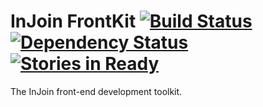 # InJoin FrontKit [![Build Status](https://travis-ci.org/injoin/frontkit.png?branch=master)](https://travis-ci.org/injoin/frontkit) [![Dependency Status](https://gemnasium.com/injoin/frontkit.png)](https://gemnasium.com/injoin/frontkit) [![Stories in Ready](https://badge.waffle.io/injoin/frontkit.png)](http://waffle.io/injoin/frontkit)
The InJoin front-end development toolkit.
